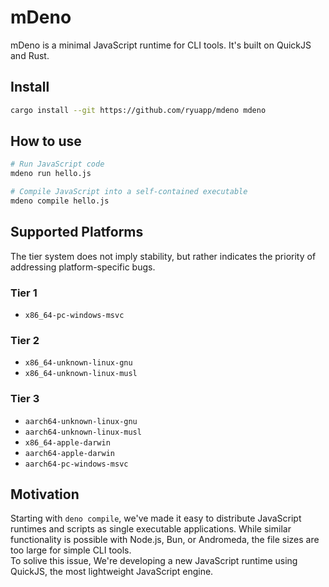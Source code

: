 # mDeno

mDeno is a minimal JavaScript runtime for CLI tools. It's built on QuickJS and Rust.

## Install

```sh
cargo install --git https://github.com/ryuapp/mdeno mdeno
```

## How to use

```sh
# Run JavaScript code
mdeno run hello.js

# Compile JavaScript into a self-contained executable
mdeno compile hello.js
```

## Supported Platforms

The tier system does not imply stability, but rather indicates the priority of addressing platform-specific bugs.

### Tier 1

- `x86_64-pc-windows-msvc`

### Tier 2

- `x86_64-unknown-linux-gnu`
- `x86_64-unknown-linux-musl`

### Tier 3

- `aarch64-unknown-linux-gnu`
- `aarch64-unknown-linux-musl`
- `x86_64-apple-darwin`
- `aarch64-apple-darwin`
- `aarch64-pc-windows-msvc`

## Motivation

Starting with `deno compile`, we've made it easy to distribute JavaScript runtimes and scripts as single executable applications. While similar functionality is possible with Node.js, Bun, or Andromeda, the file sizes are too large for simple CLI tools.\
To solive this issue, We're developing a new JavaScript runtime using QuickJS, the most lightweight JavaScript engine.
